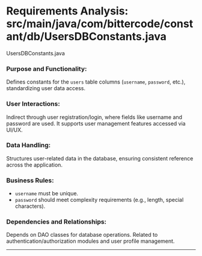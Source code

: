 # Requirements Analysis: src/main/java/com/bittercode/constant/db/UsersDBConstants.java

UsersDBConstants.java
### Purpose and Functionality:
Defines constants for the `users` table columns (`username`, `password`, etc.), standardizing user data access.

### User Interactions:
Indirect through user registration/login, where fields like username and password are used. It supports user management features accessed via UI/UX.

### Data Handling:
Structures user-related data in the database, ensuring consistent reference across the application.

### Business Rules:
- `username` must be unique.
- `password` should meet complexity requirements (e.g., length, special characters).

### Dependencies and Relationships:
Depends on DAO classes for database operations. Related to authentication/authorization modules and user profile management.

---
